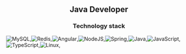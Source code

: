 
<h2 align="center">Java Developer</h2>
<h3 align="center">Technology stack</h3>

  ![MySQL](https://img.shields.io/badge/mysql-%2300f.svg?style=for-the-badge&logo=mysql&logoColor=white),![Redis](https://img.shields.io/badge/redis-%23DD0031.svg?style=for-the-badge&logo=redis&logoColor=white),![Angular](https://img.shields.io/badge/angular-%23DD0031.svg?style=for-the-badge&logo=angular&logoColor=white),![NodeJS](https://img.shields.io/badge/node.js-6DA55F?style=for-the-badge&logo=node.js&logoColor=white),![Spring](https://img.shields.io/badge/spring-%236DB33F.svg?style=for-the-badge&logo=spring&logoColor=white),![Java](https://img.shields.io/badge/java-%23ED8B00.svg?style=for-the-badge&logo=java&logoColor=white),![JavaScript](https://img.shields.io/badge/javascript-%23323330.svg?style=for-the-badge&logo=javascript&logoColor=%23F7DF1E),![TypeScript](https://img.shields.io/badge/typescript-%23007ACC.svg?style=for-the-badge&logo=typescript&logoColor=white),![Linux](https://img.shields.io/badge/Linux-FCC624?style=for-the-badge&logo=linux&logoColor=black),

<!--
**milkqurt/milkqurt** is a ✨ _special_ ✨ repository because its `README.md` (this file) appears on your GitHub profile.

Here are some ideas to get you started:

- 🔭 I’m currently working on ...
- 🌱 I’m currently learning ...
- 👯 I’m looking to collaborate on ...
- 🤔 I’m looking for help with ...
- 💬 Ask me about ...
- 📫 How to reach me: ...
- 😄 Pronouns: ...
- ⚡ Fun fact: ...
-->
